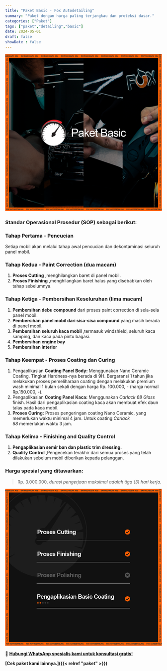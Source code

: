 ```yaml
---
title: "Paket Basic - Fox Autodetailing"
summary: "Paket dengan harga paling terjangkau dan proteksi dasar."
categories: ["Paket"]
tags: ["paket","detailing","basic"]
date: 2024-05-01
draft: false
showDate : false
---
```


![Thumbnail Paket Basic - Fox Autodetailing](basic.png)

### Standar Operasional Prosedur (SOP) sebagai berikut:

### **Tahap Pertama - Pencucian**

Setiap mobil akan melalui tahap awal pencucian dan dekontaminasi seluruh panel mobil.

### **Tahap Kedua - Paint Correction (dua macam)**

1.  **Proses Cutting** ,menghilangkan baret di panel mobil.
2.  **Proses Finishing** ,menghilangkan baret halus yang disebabkan oleh tahap sebelumnya.

### **Tahap Ketiga - Pembersihan Keseluruhan (lima macam)**

1.  **Pembersihan debu compound** dari proses paint correction di sela-sela panel mobil.
2.  **Pembersihan panel mobil dari sisa-sisa compound** yang masih berada di panel mobil.
3.  **Pembersihan seluruh kaca mobil** ,termasuk windshield, seluruh kaca samping, dan kaca pada pintu bagasi.
4.  **Pembersihan engine bay**
5.  **Pembersihan interior**

### **Tahap Keempat - Proses Coating dan Curing**

1.  Pengaplikasian **Coating Panel Body:** Menggunakan Nano Ceramic Coating. Tingkat Hardness-nya berada di 9H. Bergaransi 1 tahun jika melakukan proses pemeliharaan coating dengan melakukan premium wash minimal 1 bulan sekali dengan harga Rp. 100.000, - (harga normal Rp.150.000, -).
2.  Pengaplikasian **Coating Panel Kaca:** Menggunakan _Carlack 68 Glass_ finish. Hasil dari pengaplikasian coating kaca akan membuat efek daun talas pada kaca mobil.
3.  **Proses Curing:** Proses pengeringan coating Nano Ceramic, yang memerlukan waktu minimal 4 jam. Untuk coating _Carlack 68_ memerlukan waktu 3 jam.

### **Tahap Kelima - Finishing and Quality Control**

1.  **Pengaplikasian semir ban dan plastic trim dressing.**
2.  **Quality Control** ,Pengecekan terakhir dari semua proses yang telah dilakukan sebelum mobil diberikan kepada pelanggan.

### **Harga spesial yang ditawarkan:**
> Rp. 3.000.000, _durasi pengerjaan maksimal adalah tiga (3) hari kerja._

![Sekilas Tentang Paket Basic - Fox Autodetailing](basic2.jpg)

📲 [**Hubungi WhatsApp spesialis kami untuk konsultasi gratis!**](https://wa.me/628113593118)

**[Cek paket kami lainnya.]({{< relref "paket" >}})**